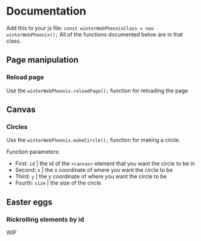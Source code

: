 # Documentation


Add this to your js file: `const winterWebPheonixClass = new winterWebPheonix();`
All of the functions documented below are in that class.

## Page manipulation

### Reload page

Use the `winterWebPheonix.reloadPage();` function for reloading the page

## Canvas


### Circles
Use the `winterWebPheonix.makeCircle();` function for making a circle. 

Function parameters:

* First: `id`    | the id of the `<canvas>` element that you want the circle to be in
* Second: `x`    | the x coordinate of where you want the circle to be
* Third: `y`     | the y coordinate of where you want the circle to be
* Fourth: `size` | the size of the circle

## Easter eggs

### Rickrolling elements by id

WIP
